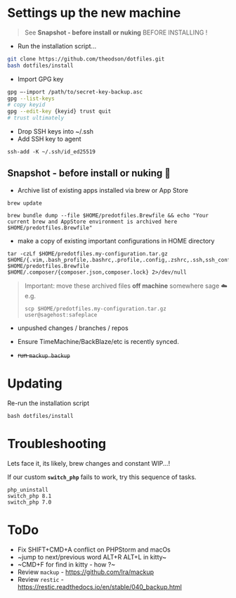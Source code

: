 # Settings up the new machine

> See **Snapshot - before install or nuking** BEFORE INSTALLING !

- Run the installation script...

```sh
git clone https://github.com/theodson/dotfiles.git 
bash dotfiles/install
```

- Import GPG key

```sh
gpg —-import /path/to/secret-key-backup.asc
gpg --list-keys
# copy keyid
gpg --edit-key {keyid} trust quit
# trust ultimately
```

- Drop SSH keys into ~/.ssh
- Add SSH key to agent

```
ssh-add -K ~/.ssh/id_ed25519
```



## Snapshot - before install or nuking  🧨 

- Archive list of existing apps installed via brew or App Store
```
brew update

brew bundle dump --file $HOME/predotfiles.Brewfile && echo "Your current brew and AppStore environment is archived here $HOME/predotfiles.Brewfile"
```
- make a copy of existing important configurations in HOME directory
```
tar -czLf $HOME/predotfiles.my-configuration.tar.gz $HOME/{.vim,.bash_profile,.bashrc,.profile,.config,.zshrc,.ssh,ssh_config,.netrc,.gnupg,.Brewfile.lock.json} $HOME/predotfiles.Brewfile $HOME/.composer/{composer.json,composer.lock} 2>/dev/null
```
> Important: move these archived files __off machine__ somewhere sage ☁️  e.g. 
>
> ```scp $HOME/predotfiles.my-configuration.tar.gz user@sagehost:safeplace```

- unpushed changes / branches / repos 
- Ensure TimeMachine/BackBlaze/etc is recently synced.

- ~~run `mackup backup`~~

# Updating

Re-run the installation script

```
bash dotfiles/install
```

# Troubleshooting

Lets face it, its likely, brew changes and constant WIP...!

If our custom **`switch_php`** fails to work, try this sequence of tasks.

```
php_uninstall
switch_php 8.1
switch_php 7.0
```


# ToDo
- Fix SHIFT+CMD+A conflict on PHPStorm and macOs
- ~jump to next/previous word ALT+R ALT+L in kitty~
- ~CMD+F for find in kitty - how ?~
- Review `mackup` - https://github.com/lra/mackup
- Review `restic` - https://restic.readthedocs.io/en/stable/040_backup.html
